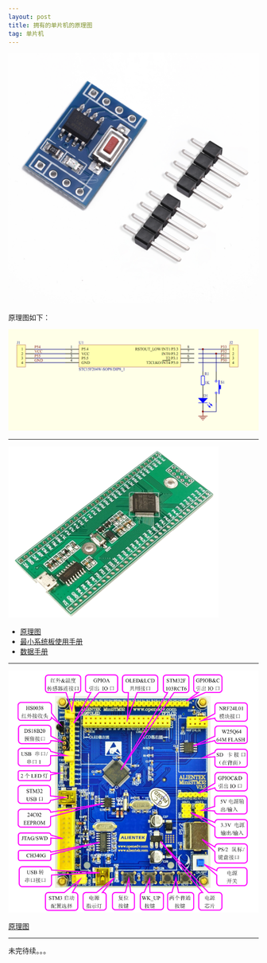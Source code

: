 ```yaml
---
layout: post
title: 拥有的单片机的原理图
tag: 单片机
---
```


![51单片机](/images/posts/sheet/01-01.png)

原理图如下：

![51单片机原理图](/images/posts/sheet/01-02.png)

---
![stc8单片机](/images/posts/sheet/02-01.png)

- [原理图](/images/posts/sheet/SchematicPrints.pdf)
- [最小系统板使用手册](/images/posts/sheet/STC8A8K64S4A12最小系统板使用手册v1.0.pdf)
- [数据手册](/images/posts/sheet/STC8.pdf)

---

![正点原子mini](/images/posts/sheet/03-01.png)

[原理图](/images/posts/sheet/MiniSTM32_V3.3_SCH.pdf)

---

未完待续。。。
